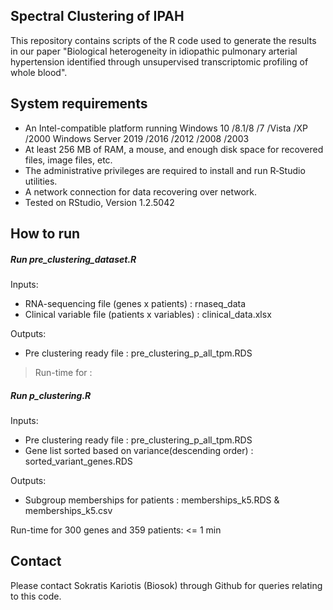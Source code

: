 ## Spectral Clustering of IPAH
This repository contains scripts of the R code used to generate the results in our paper "Biological heterogeneity in idiopathic pulmonary arterial hypertension identified through unsupervised transcriptomic profiling of whole blood".

## System requirements
* An Intel-compatible platform running Windows 10 /8.1/8 /7 /Vista /XP /2000 Windows Server 2019 /2016 /2012 /2008 /2003
* At least 256 MB of RAM, a mouse, and enough disk space for recovered files, image files, etc.
* The administrative privileges are required to install and run R‑Studio utilities.
* A network connection for data recovering over network.
* Tested on RStudio, Version 1.2.5042


## How to run

##### Run pre_clustering_dataset.R
Inputs:  
- RNA-sequencing file (genes x patients) : rnaseq_data
- Clinical variable file (patients x variables) : clinical_data.xlsx

Outputs:  
- Pre clustering ready file : pre_clustering_p_all_tpm.RDS

>Run-time for : 

##### Run p_clustering.R
Inputs:  
- Pre clustering ready file : pre_clustering_p_all_tpm.RDS
- Gene list sorted based on variance(descending order) : sorted_variant_genes.RDS

Outputs:  
- Subgroup memberships for patients : memberships_k5.RDS & memberships_k5.csv


Run-time for 300 genes and 359 patients: <= 1 min

## Contact
Please contact Sokratis Kariotis (Biosok) through Github for queries relating to this code.
